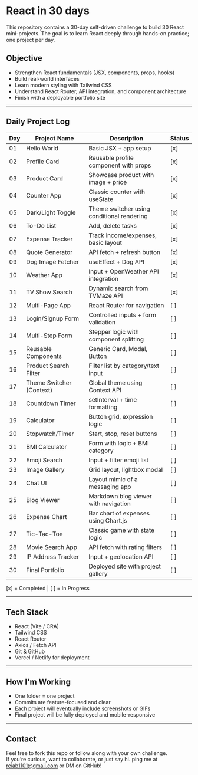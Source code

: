 # React in 30 days


This repository contains a 30-day self-driven challenge to build 30 React mini-projects. The goal is to learn React deeply through hands-on practice; one project per day.

##  Objective

- Strengthen React fundamentals (JSX, components, props, hooks)
- Build real-world interfaces
- Learn modern styling with Tailwind CSS
- Understand React Router, API integration, and component architecture
- Finish with a deployable portfolio site

---

##  Daily Project Log

| Day | Project Name             | Description                                | Status  |
|-----|--------------------------|--------------------------------------------|---------|
| 01  | Hello World              | Basic JSX + app setup                      | [x]     | 
| 02  | Profile Card             | Reusable profile component with props      | [x]     |
| 03  | Product Card             | Showcase product with image + price        | [x]     |
| 04  | Counter App              | Classic counter with useState              | [x]     |
| 05  | Dark/Light Toggle        | Theme switcher using conditional rendering | [x]     |
| 06  | To-Do List               | Add, delete tasks                          | [x]     |
| 07  | Expense Tracker          | Track income/expenses, basic layout        | [x]     |
| 08  | Quote Generator          | API fetch + refresh button                 | [x]     |
| 09  | Dog Image Fetcher        | useEffect + Dog API                        | [x]     |
| 10  | Weather App              | Input + OpenWeather API integration        | [x]     |
| 11  | TV Show Search           | Dynamic search from TVMaze API             | [x]     |
| 12  | Multi-Page App           | React Router for navigation                | [ ]     |
| 13  | Login/Signup Form        | Controlled inputs + form validation        | [ ]     |
| 14  | Multi-Step Form          | Stepper logic with component splitting     | [ ]     |
| 15  | Reusable Components      | Generic Card, Modal, Button                | [ ]     |
| 16  | Product Search Filter    | Filter list by category/text input         | [ ]     |
| 17  | Theme Switcher (Context) | Global theme using Context API             | [ ]     |
| 18  | Countdown Timer          | setInterval + time formatting              | [ ]     |
| 19  | Calculator               | Button grid, expression logic              | [ ]     |
| 20  | Stopwatch/Timer          | Start, stop, reset buttons                 | [ ]     |
| 21  | BMI Calculator           | Form with logic + BMI category             | [ ]     |
| 22  | Emoji Search             | Input + filter emoji list                  | [ ]     |
| 23  | Image Gallery            | Grid layout, lightbox modal                | [ ]     |
| 24  | Chat UI                  | Layout mimic of a messaging app            | [ ]     |
| 25  | Blog Viewer              | Markdown blog viewer with navigation       | [ ]     |
| 26  | Expense Chart            | Bar chart of expenses using Chart.js       | [ ]     |
| 27  | Tic-Tac-Toe              | Classic game with state logic              | [ ]     |
| 28  | Movie Search App         | API fetch with rating filters              | [ ]     |
| 29  | IP Address Tracker       | Input + geolocation API                    | [ ]     |
| 30  | Final Portfolio          | Deployed site with project gallery         | [ ]     |


[x] = Completed | [ ] = In Progress 

---

##  Tech Stack

- React (Vite / CRA)
- Tailwind CSS
- React Router
- Axios / Fetch API
- Git & GitHub
- Vercel / Netlify for deployment

---

##  How I'm Working

- One folder = one project
- Commits are feature-focused and clear
- Each project will eventually include screenshots or GIFs
- Final project will be fully deployed and mobile-responsive

---

##  Contact

Feel free to fork this repo or follow along with your own challenge.  
If you’re curious, want to collaborate, or just say hi. 
ping me at reiab1101@gmail.com or DM on GitHub!
